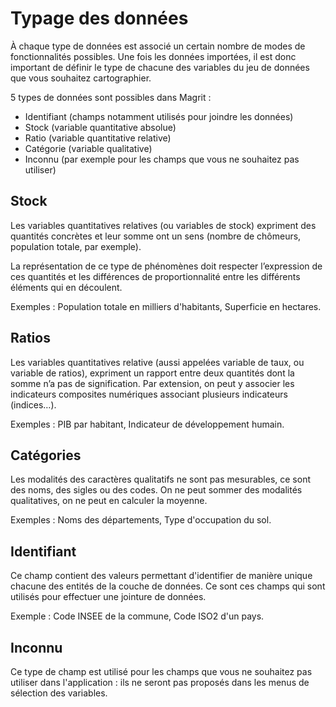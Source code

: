 # Typage des données 

À chaque type de données est associé un certain nombre de modes de fonctionnalités possibles. Une fois les données importées,
il est donc important de définir le type de chacune des variables du jeu de données que vous souhaitez cartographier.

<ZoomImg
    src="./field-typing.png"
    alt="Typage des champs"
    caption="Fenêtre de typage des champs"
/>

5 types de données sont possibles dans Magrit :

- Identifiant (champs notamment utilisés pour joindre les données)
- Stock (variable quantitative absolue)
- Ratio (variable quantitative relative)
- Catégorie (variable qualitative)
- Inconnu (par exemple pour les champs que vous ne souhaitez pas utiliser)

## Stock

Les variables quantitatives relatives (ou variables de stock) expriment des quantités concrètes et leur somme ont un sens
(nombre de chômeurs, population totale, par exemple).

La représentation de ce type de phénomènes doit respecter l’expression de ces quantités et les différences de proportionnalité entre les différents éléments qui en découlent.

Exemples : Population totale en milliers d'habitants, Superficie en hectares.

## Ratios

Les variables quantitatives relative (aussi appelées variable de taux, ou variable de ratios),
expriment un rapport entre deux quantités dont la somme n’a pas de signification.
Par extension, on peut y associer les indicateurs composites numériques associant plusieurs indicateurs (indices…).

Exemples : PIB par habitant, Indicateur de développement humain.

## Catégories

Les modalités des caractères qualitatifs ne sont pas mesurables, ce sont des noms, des sigles ou des codes.
On ne peut sommer des modalités qualitatives, on ne peut en calculer la moyenne.

Exemples : Noms des départements, Type d'occupation du sol.

## Identifiant

Ce champ contient des valeurs permettant d'identifier de manière unique chacune des entités de la couche de données.
Ce sont ces champs qui sont utilisés pour effectuer une jointure de données.

Exemple : Code INSEE de la commune, Code ISO2 d'un pays.

## Inconnu

Ce type de champ est utilisé pour les champs que vous ne souhaitez pas utiliser dans l'application : ils
ne seront pas proposés dans les menus de sélection des variables.
